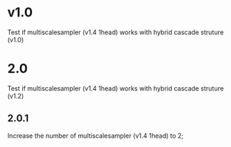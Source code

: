 # v1.0
Test if multiscalesampler (v1.4 1head) works with hybrid cascade struture (v1.0)


# 2.0
Test if multiscalesampler (v1.4 1head) works with hybrid cascade struture (v1.2)

## 2.0.1
Increase the number of multiscalesampler (v1.4 1head) to 2;
